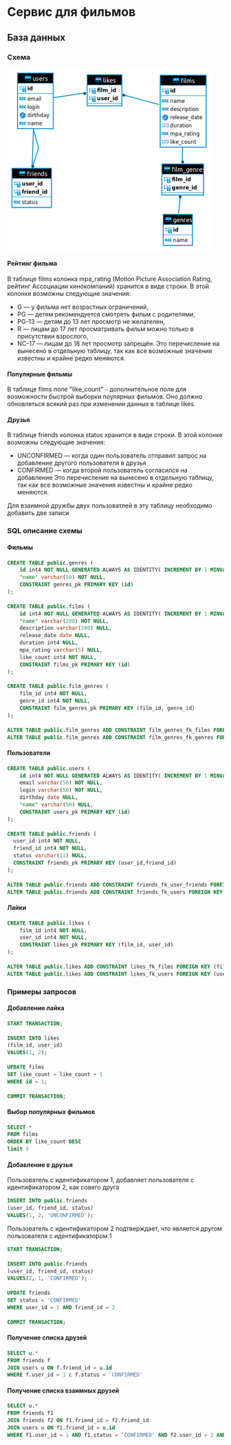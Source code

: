 # Сервис для фильмов

## База данных

### Схема
![schema](/docs/schema.png)

#### Рейтинг фильма

В таблице films колонка mpa_rating (Motion Picture Association Rating, рейтинг Ассоциации кинокомпаний) хранится в виде строки.
В этой колонке возможны следующие значения:
- G — у фильма нет возрастных ограничений,
- PG — детям рекомендуется смотреть фильм с родителями,
- PG-13 — детям до 13 лет просмотр не желателен,
- R — лицам до 17 лет просматривать фильм можно только в присутствии взрослого,
- NC-17 — лицам до 18 лет просмотр запрещён.
Это перечисление на вынесено в отдельную таблицу, так как все возможные значения известны и крайне редко меняются.

#### Популярные фильмы

В таблице films поле "like_count" - дополнительное поле для возможности быстрой выборки поулярных фильмов. Оно должно обновляться всякий раз при изменении данных в таблице likes. 

#### Друзья

В таблице friends колонка status хранится в виде строки.
В этой колонке возможны следующие значения:
- UNCONFIRMED — когда один пользователь отправил запрос на добавление другого пользователя в друзья
- CONFIRMED — когда второй пользователь согласился на добавление
Это перечисление на вынесено в отдельную таблицу, так как все возможные значения известны и крайне редко меняются.

Для взаимной дружбы двух пользоватлей в эту таблицу необходимо добавить две записи

### SQL описание схемы

#### Фильмы

```sql
CREATE TABLE public.genres (
	id int4 NOT NULL GENERATED ALWAYS AS IDENTITY( INCREMENT BY 1 MINVALUE 1 MAXVALUE 2147483647 START 1 CACHE 1 NO CYCLE),
	"name" varchar(50) NOT NULL,
	CONSTRAINT genres_pk PRIMARY KEY (id)
);

CREATE TABLE public.films (
	id int4 NOT NULL GENERATED ALWAYS AS IDENTITY( INCREMENT BY 1 MINVALUE 1 MAXVALUE 2147483647 START 1 CACHE 1 NO CYCLE),
	"name" varchar(200) NOT NULL,
	description varchar(200) NULL,
	release_date date NULL,
	duration int4 NULL,
	mpa_rating varchar(5) NULL,
	like_count int4 NOT NULL,
	CONSTRAINT films_pk PRIMARY KEY (id)
);

CREATE TABLE public.film_genres (
	film_id int4 NOT NULL,
	genre_id int4 NOT NULL,
	CONSTRAINT film_genres_pk PRIMARY KEY (film_id, genre_id)
);

ALTER TABLE public.film_genres ADD CONSTRAINT film_genres_fk_films FOREIGN KEY (film_id) REFERENCES public.films(id);
ALTER TABLE public.film_genres ADD CONSTRAINT film_genres_fk_genres FOREIGN KEY (genre_id) REFERENCES public.genres(id);
```

#### Пользователи

```sql
CREATE TABLE public.users (
	id int4 NOT NULL GENERATED ALWAYS AS IDENTITY( INCREMENT BY 1 MINVALUE 1 MAXVALUE 2147483647 START 1 CACHE 1 NO CYCLE),
	email varchar(50) NOT NULL,
	login varchar(50) NOT NULL,
	dirthday date NULL,
	"name" varchar(50) NULL,
	CONSTRAINT users_pk PRIMARY KEY (id)
);

CREATE TABLE public.friends (
  user_id int4 NOT NULL,
  friend_id int4 NOT NULL,
  status varchar(11) NULL,
  CONSTRAINT friends_pk PRIMARY KEY (user_id,friend_id)
);

ALTER TABLE public.friends ADD CONSTRAINT friends_fk_user_friends FOREIGN KEY (friend_id) REFERENCES public.users(id);
ALTER TABLE public.friends ADD CONSTRAINT friends_fk_users FOREIGN KEY (user_id) REFERENCES public.users(id);
```

#### Лайки

```sql
CREATE TABLE public.likes (
	film_id int4 NOT NULL,
	user_id int4 NOT NULL,
	CONSTRAINT likes_pk PRIMARY KEY (film_id, user_id)
);

ALTER TABLE public.likes ADD CONSTRAINT likes_fk_films FOREIGN KEY (film_id) REFERENCES public.films(id);
ALTER TABLE public.likes ADD CONSTRAINT likes_fk_users FOREIGN KEY (user_id) REFERENCES public.users(id);
```



### Примеры запросов

#### Добавление лайка

```sql
START TRANSACTION;

INSERT INTO likes
(film_id, user_id)
VALUES(1, 2);

UPDATE films
SET like_count = like_count + 1
WHERE id = 1;

COMMIT TRANSACTION;
```
#### Выбор популярных фильмов

```sql
SELECT *
FROM films 
ORDER BY like_count DESC
limit 5
```

#### Добавление в друзья

Пользователь с идентификатором 1, добавляет пользователя с идентификатором 2, как совего друга
```sql
INSERT INTO public.friends
(user_id, friend_id, status)
VALUES(1, 2, 'UNCONFIRMED');
```

Пользователь с идентификатором 2 подтверждает, что является другом пользователя с идентификатором 1

```sql
START TRANSACTION;

INSERT INTO public.friends
(user_id, friend_id, status)
VALUES(2, 1, 'CONFIRMED');

UPDATE friends
SET status = 'CONFIRMED'
WHERE user_id = 1 AND friend_id = 2

COMMIT TRANSACTION;
```

#### Получение списка друзей

```sql
SELECT u.*
FROM friends f
JOIN users u ON f.friend_id = u.id 
WHERE f.user_id = 1 c f.status = 'CONFIRMED'
```

#### Получение списка взаимных друзей

```sql
SELECT u.*
FROM friends f1
JOIN friends f2 ON f1.friend_id = f2.friend_id
JOIN users u ON f1.friend_id = u.id 
WHERE f1.user_id = 1 AND f1.status = 'CONFIRMED' AND f2.user_id = 2 AND f2.status = 'CONFIRMED'
```




